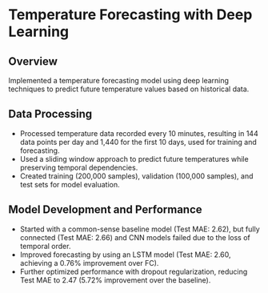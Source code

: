 # Temperature Forecasting with Deep Learning

## Overview
Implemented a temperature forecasting model using deep learning techniques to predict future temperature values based on historical data.

## Data Processing
- Processed temperature data recorded every 10 minutes, resulting in 144 data points per day and 1,440 for the first 10 days, used for training and forecasting.
- Used a sliding window approach to predict future temperatures while preserving temporal dependencies.
- Created training (200,000 samples), validation (100,000 samples), and test sets for model evaluation.

## Model Development and Performance
- Started with a common-sense baseline model (Test MAE: 2.62), but fully connected (Test MAE: 2.66) and CNN models failed due to the loss of temporal order.
- Improved forecasting by using an LSTM model (Test MAE: 2.60, achieving a 0.76% improvement over FC).
- Further optimized performance with dropout regularization, reducing Test MAE to 2.47 (5.72% improvement over the baseline).

